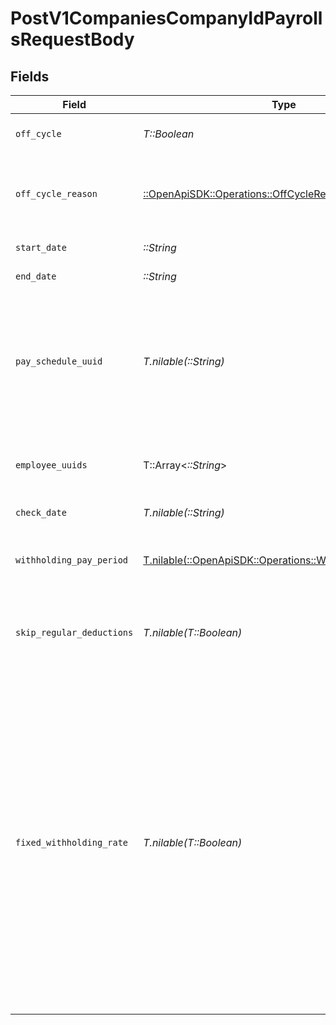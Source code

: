 # PostV1CompaniesCompanyIdPayrollsRequestBody


## Fields

| Field                                                                                                                                                                                                                                                                                           | Type                                                                                                                                                                                                                                                                                            | Required                                                                                                                                                                                                                                                                                        | Description                                                                                                                                                                                                                                                                                     |
| ----------------------------------------------------------------------------------------------------------------------------------------------------------------------------------------------------------------------------------------------------------------------------------------------- | ----------------------------------------------------------------------------------------------------------------------------------------------------------------------------------------------------------------------------------------------------------------------------------------------- | ----------------------------------------------------------------------------------------------------------------------------------------------------------------------------------------------------------------------------------------------------------------------------------------------- | ----------------------------------------------------------------------------------------------------------------------------------------------------------------------------------------------------------------------------------------------------------------------------------------------- |
| `off_cycle`                                                                                                                                                                                                                                                                                     | *T::Boolean*                                                                                                                                                                                                                                                                                    | :heavy_check_mark:                                                                                                                                                                                                                                                                              | Whether it is an off cycle payroll.                                                                                                                                                                                                                                                             |
| `off_cycle_reason`                                                                                                                                                                                                                                                                              | [::OpenApiSDK::Operations::OffCycleReason](../../models/operations/offcyclereason.md)                                                                                                                                                                                                           | :heavy_check_mark:                                                                                                                                                                                                                                                                              | An off cycle payroll reason. Select one from the following list.                                                                                                                                                                                                                                |
| `start_date`                                                                                                                                                                                                                                                                                    | *::String*                                                                                                                                                                                                                                                                                      | :heavy_check_mark:                                                                                                                                                                                                                                                                              | Pay period start date.                                                                                                                                                                                                                                                                          |
| `end_date`                                                                                                                                                                                                                                                                                      | *::String*                                                                                                                                                                                                                                                                                      | :heavy_check_mark:                                                                                                                                                                                                                                                                              | Pay period end date.                                                                                                                                                                                                                                                                            |
| `pay_schedule_uuid`                                                                                                                                                                                                                                                                             | *T.nilable(::String)*                                                                                                                                                                                                                                                                           | :heavy_minus_sign:                                                                                                                                                                                                                                                                              | A pay schedule is required for transition from old pay schedule payroll to identify the matching transition pay period.                                                                                                                                                                         |
| `employee_uuids`                                                                                                                                                                                                                                                                                | T::Array<*::String*>                                                                                                                                                                                                                                                                            | :heavy_minus_sign:                                                                                                                                                                                                                                                                              | A list of employee uuids to include on the payroll.                                                                                                                                                                                                                                             |
| `check_date`                                                                                                                                                                                                                                                                                    | *T.nilable(::String)*                                                                                                                                                                                                                                                                           | :heavy_minus_sign:                                                                                                                                                                                                                                                                              | Payment date.                                                                                                                                                                                                                                                                                   |
| `withholding_pay_period`                                                                                                                                                                                                                                                                        | [T.nilable(::OpenApiSDK::Operations::WithholdingPayPeriod)](../../models/operations/withholdingpayperiod.md)                                                                                                                                                                                    | :heavy_minus_sign:                                                                                                                                                                                                                                                                              | The payment schedule tax rate the payroll is based on.                                                                                                                                                                                                                                          |
| `skip_regular_deductions`                                                                                                                                                                                                                                                                       | *T.nilable(T::Boolean)*                                                                                                                                                                                                                                                                         | :heavy_minus_sign:                                                                                                                                                                                                                                                                              | Block regular deductions and contributions for this payroll.                                                                                                                                                                                                                                    |
| `fixed_withholding_rate`                                                                                                                                                                                                                                                                        | *T.nilable(T::Boolean)*                                                                                                                                                                                                                                                                         | :heavy_minus_sign:                                                                                                                                                                                                                                                                              | Enable taxes to be withheld at the IRS's required rate of 22% for federal income taxes. State income taxes will be taxed at the state's supplemental tax rate. Otherwise, we'll sum the entirety of the employee's wages and withhold taxes on the entire amount at the rate for regular wages. |